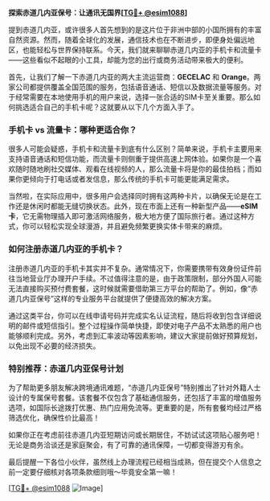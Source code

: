 **探索赤道几内亚保号：让通讯无国界[[TG💪+ @esim1088](https://t.me/s/esim1088)]**

提到赤道几内亚，或许很多人首先想到的是这片位于非洲中部的小国所拥有的丰富自然资源。然而，随着全球化的发展，通信技术也在不断进步，即便身处偏远地区，也能轻松与世界保持联系。今天，我们就来聊聊赤道几内亚的手机卡和流量卡——这些看似不起眼的小工具，却能为您的出行或商务活动带来极大的便利。

首先，让我们了解一下赤道几内亚的两大主流运营商：**GECELAC** 和 **Orange**。两家公司都提供覆盖全国范围的服务，包括语音通话、短信以及数据流量等服务。对于经常需要在本地使用手机的用户来说，选择一张合适的SIM卡至关重要。那么如何挑选适合自己的手机卡呢？这就要从以下几个方面入手了。

### 手机卡 vs 流量卡：哪种更适合你？

很多人可能会疑惑，手机卡和流量卡到底有什么区别？简单来说，手机卡主要用来支持语音通话和短信功能，而流量卡则侧重于提供高速上网体验。如果你是一个喜欢随时随地刷社交媒体、观看在线视频的人，那么流量卡将是你的最佳拍档；而如果你更倾向于打电话或者发信息，那么传统的手机卡可能更能满足需求。

当然啦，在实际应用中，很多用户会选择同时拥有这两种卡片，以确保无论是在工作还是休闲时都能无缝切换状态。此外，现在市面上还有一种新型产品——**eSIM卡**，它无需物理插入即可激活网络服务，极大地方便了国际旅行者。通过这种方式，你可以轻松实现全球漫游，并且避免频繁更换实体卡带来的麻烦。

### 如何注册赤道几内亚的手机卡？

注册赤道几内亚的手机卡其实并不复杂。通常情况下，你需要携带有效身份证件前往当地营业厅办理开户手续。不过值得注意的是，由于政策限制，部分外国人可能无法直接购买预付费套餐，这时候就需要借助第三方平台的帮助了。例如，像“赤道几内亚保号”这样的专业服务平台就提供了便捷高效的解决方案。

通过这类平台，你可以在线申请号码并完成实名认证流程，随后将收到包含详细说明的邮件或短信指引。整个过程操作简单快捷，即使对电子产品不太熟悉的用户也能够顺利完成。另外，考虑到汇率波动等因素影响，建议大家提前做好预算规划，以免出现不必要的经济损失。

### 特别推荐：赤道几内亚保号计划

为了帮助更多朋友解决跨境通讯难题，“赤道几内亚保号”特别推出了针对外籍人士设计的专属保号套餐。该套餐不仅包含了基础通信服务，还包括了丰富的增值服务选项，如国际长途拨打优惠、热门应用免流等。更重要的是，所有套餐均经过严格筛选优化，确保性价比最高！

如果你正在考虑前往赤道几内亚短期访问或长期居住，不妨试试这项贴心服务吧！无论是商务洽谈还是家庭聚会，有了可靠的通讯保障，一切都变得游刃有余。

最后提醒一下各位小伙伴，虽然线上办理流程已经相当成熟，但在提交个人信息之前一定要仔细核对各项条款细则哦～毕竟安全第一嘛！

[[TG💪+ @esim1088](https://t.me/s/esim1088) ![Image](https://i.postimg.cc/4NQfJmqS/Snipaste-2025-05-13-00-14-12.png)]